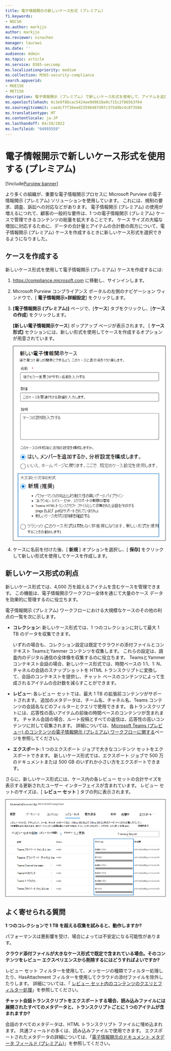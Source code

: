 ```yaml
---
title: 電子情報開示の新しいケース形式 (プレミアム)
f1.keywords:
- NOCSH
ms.author: markjjo
author: markjjo
ms.reviewer: ninachen
manager: laurawi
ms.date: ''
audience: Admin
ms.topic: article
ms.service: O365-seccomp
ms.localizationpriority: medium
ms.collection: M365-security-compliance
search.appverid:
- MOE150
- MET150
description: 電子情報開示 (プレミアム) で新しいケース形式を使用して、アイテムを追加してセットを確認し、その他の増加した制限や新機能を利用できるようにします。
ms.openlocfilehash: 6c3e9f86cac5424ae9d9610a9c715c2f86563f64
ms.sourcegitcommit: caedcf7f16eed23596487d97c375d4bc4c8f3566
ms.translationtype: MT
ms.contentlocale: ja-JP
ms.lasthandoff: 04/20/2022
ms.locfileid: "64993559"
---
```

# <a name="use-the-new-case-format-in-ediscovery-premium"></a>電子情報開示で新しいケース形式を使用する (プレミアム)

[!include[Purview banner](../includes/purview-rebrand-banner.md)]

より多くの組織が、重要な電子情報開示プロセスに Microsoft Purview の電子情報開示 (プレミアム) ソリューションを使用しています。 これには、規制の要求、調査、訴訟への対応などがあります。 電子情報開示 (プレミアム) の使用が増えるにつれて、顧客の一般的な要件は、1 つの電子情報開示 (プレミアム) ケースで管理できるコンテンツの総量を拡大することです。 ケース サイズの大幅な増加に対応するために、データの合計量とアイテムの合計数の両方について、電子情報開示 (プレミアム) ケースを作成するときに新しいケース形式を選択できるようになりました。  

## <a name="create-a-case"></a>ケースを作成する

新しいケース形式を使用して電子情報開示 (プレミアム) ケースを作成するには:

1. <https://compliance.microsoft.com> に移動し、サインインします。

2. Microsoft Purview コンプライアンス ポータルの左側のナビゲーション ウィンドウで、[ **電子情報開示>詳細設定**] をクリックします。

3. **[電子情報開示 (プレミアム)]** ページで、[**ケース**] タブをクリックし、[**ケースの作成**] をクリックします。

   **[新しい電子情報開示ケース**] ポップアップ ページが表示されます。 [ **ケース形式]** セクションには、新しい形式を使用してケースを作成するオプションが用意されています。

   ![[新しい電子情報開示ケース] ページの [新しいケース形式] オプション。](..\media\AeDNewCaseFormat1.png)

4. ケースに名前を付けた後、[ **新規** ] オプションを選択し、[ **保存]** をクリックして新しい形式を使用してケースを作成します。

## <a name="benefits-of-the-new-case-format"></a>新しいケース形式の利点

新しいケース形式では、4,000 万を超えるアイテムを含むケースを管理できます。 この機能は、電子情報開示ワークフロー全体を通じて大量のケース データを効果的に管理するのに役立ちます。

電子情報開示 (プレミアム) ワークフローにおける大規模なケースのその他の利点の一覧を次に示します。

- **コレクション**: 新しいケース形式では、1 つのコレクションに対して最大 1 TB のデータを収集できます。

   いずれの場合も、コレクション設定は既定でクラウドの添付ファイルとコンテキスト TeamsとYammer コンテンツを収集します。 これらの設定は、調査内のデジタル通信の全体像を収集するのに役立ちます。 TeamsとYammerコンテキスト会話の場合、新しいケース形式では、時間ベースの 1:1、1: N、チャネルの会話のスナップショットを HTML トランスクリプトに変換して、会話のコンテキストを提供し、チャット ベースのコンテンツによって生成されるアイテムの合計数を減らすことができます。  

- **レビュー**: 各レビュー セットでは、最大 1 TB の拡張前コンテンツがサポートされます。 追加のメタデータは、チーム名、チャネル名、Teams コンテンツの会話名などのフィルターとクエリで使用できます。 各トランスクリプトには、応答性の高いアイテムの前後の時間ベースのコンテンツが含まれます。 チャネル会話の場合、ルート投稿とすべての返信は、応答性の高いコンテンツに対して収集されます。 詳細については、[Microsoft Teams (プレビュー) のコンテンツの電子情報開示 (プレミアム) ワークフローに関する](teams-workflow-in-advanced-ediscovery.md)ページを参照してください。

- **エクスポート**: 1 つのエクスポート ジョブで大きなコンテンツ セットをエクスポートできます。 新しいケース形式では、エクスポート ジョブで 500 万のドキュメントまたは 500 GB のいずれか小さい方をエクスポートできます。

さらに、新しいケース形式には、ケース内の各レビュー セットの合計サイズを表示する更新されたユーザー インターフェイスが含まれています。 レビュー セットのサイズは、[ **レビュー セット** ] タブの列に表示されます。

![電子情報開示 (プレミアム) ユーザー インターフェイスの新しいレビュー セットの統計情報。](..\media\LargeCaseUI.png)

## <a name="frequently-asked-questions"></a>よく寄せられる質問

**1 つのコレクションで 1 TB を超える収集を試みると、動作しますか?**

パフォーマンスは悪影響を受け、場合によっては不安定になる可能性があります。

**クラウド添付ファイルが大きなケース形式で既定で含まれている場合。そのコンテンツをレビュー エクスペリエンスから削除するにはどうすればよいですか?**  

レビュー セット フィルターを使用して、メッセージの種類でフィルター処理したり、HasAttachment フィルターを使用してクラウドの添付ファイルを除外したりします。 詳細については、「 [レビュー セット内のコンテンツのクエリとフィルター処理](review-set-search.md)」を参照してください。

**チャット会話トランスクリプトをエクスポートする場合、読み込みファイルには展開されたすべてのメタデータと、トランスクリプトごとに 1 つのアイテムが含まれますか?**

会話のすべてのメタデータは、HTML トランスクリプト ファイルに埋め込まれます。  共通フィールドの多くは、読み込みファイルで使用できます。 エクスポートされたメタデータの詳細については、「[電子情報開示のドキュメント メタデータ フィールド (プレミアム)](document-metadata-fields-in-Advanced-eDiscovery.md)」を参照してください。
